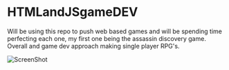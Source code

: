 HTMLandJSgameDEV
================

Will be using this repo to push web based games and will be spending time perfecting each one, my first one being the assassin discovery game. Overall and game dev approach making single player RPG's.

![ScreenShot](http://i.imgur.com/gs1rIqb.png)
